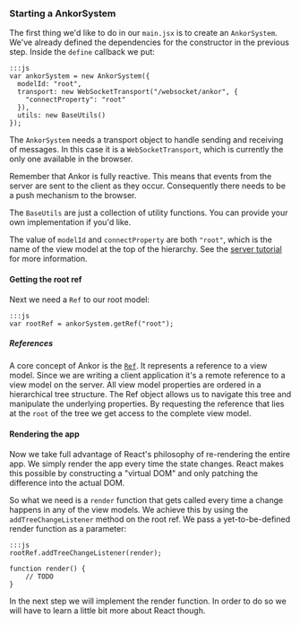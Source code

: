 ### Starting a AnkorSystem
 
The first thing we'd like to do in our `main.jsx` is to create an `AnkorSystem`. 
We've already defined the dependencies for the constructor in the previous step.
Inside the `define` callback we put:

    :::js
    var ankorSystem = new AnkorSystem({
      modelId: "root",
      transport: new WebSocketTransport("/websocket/ankor", {
        "connectProperty": "root"
      }),
      utils: new BaseUtils()
    });
    
The `AnkorSystem` needs a transport object to handle sending and receiving of messages.
In this case it is a `WebSocketTransport`, which is currently the only one available in the browser.

Remember that Ankor is fully reactive. 
This means that events from the server are sent to the client as they occur.
Consequently there needs to be a push mechanism to the browser.

The `BaseUtils` are just a collection of utility functions.
You can provide your own implementation if you'd like.

The value of `modelId` and `connectProperty` are both `"root"`, which is the name of the view model at the top of the hierarchy.
See the [server tutorial][servertutorial] for more information.

#### Getting the root ref

Next we need a `Ref` to our root model:
    
    :::js
    var rootRef = ankorSystem.getRef("root");
    
##### References

A core concept of Ankor is the [`Ref`][ref]. It represents a reference to a view model.
Since we are writing a client application it's a remote reference to a view model on the server.
All view model properties are ordered in a hierarchical tree structure.
The Ref object allows us to navigate this tree and manipulate the underlying properties.
By requesting the reference that lies at the `root` of the tree we get access to the complete view model.

#### Rendering the app

Now we take full advantage of React's philosophy of re-rendering the entire app.
We simply render the app every time the state changes.
React makes this possible by constructing a "virtual DOM" and only patching the difference into the actual DOM.

So what we need is a `render` function that gets called every time a change happens in any of the view models.
We achieve this by using the `addTreeChangeListener` method on the root ref.
We pass a yet-to-be-defined render function as a parameter:

    :::js
    rootRef.addTreeChangeListener(render);
    
    function render() {
        // TODO
    }
    
In the next step we will implement the render function.
In order to do so we will have to learn a little bit more about React though. 

[servertutorial]: http://ankor.io/tutorials/server
[ref]: https://github.com/ankor-io/ankor-framework/blob/stable/ankor-js/src/main/webapp/js/ankor/Ref.js
